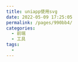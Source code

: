 ```yaml
---
title: uniapp使用svg
date: 2022-05-09 17:25:05
permalink: /pages/990bb4/
categories:
  - 前端
  - 工具
tags:
  - 
---
```

[](https://www.cnblogs.com/xwwin/p/13804772.html)